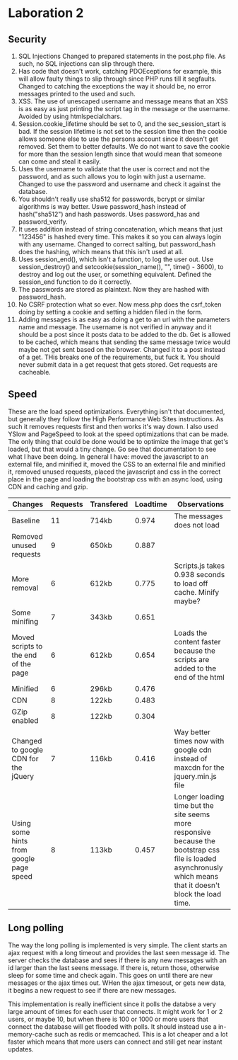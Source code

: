Laboration 2
============

Security
--------
1. SQL Injections
	Changed to prepared statements in the post.php file. As such, no SQL injections can slip through there.
2. Has code that doesn't work, catching PDOEceptions for example, this will allow faulty things to slip through since PHP runs till it segfaults.
	Changed to catching the exceptions the way it should be, no error messages printed to the used and such.
3. XSS. The use of unescaped username and message means that an XSS is as easy as just printing the script tag in the message or the username. 
	Avoided by using htmlspecialchars.
4. Session.cookie_lifetime should be set to 0, and the sec_session_start is bad. If the session lifetime is not set to the session time then the cookie allows someone else to use the persons account since it doesn't get removed.
	Set them to better defaults. We do not want to save the cookie for more than the session length since that would mean that someone can come and steal it easily.
5. Uses the username to validate that the user is correct and not the password, and as such allows you to login with just a username.
	Changed to use the password and username and check it against the database.
6. You shouldn't really use sha512 for passwords, bcrypt or similar algorithms is way better. Uswe password_hash instead of hash("sha512") and hash passwords.
	Uses password_has and password_verify.
7. It uses addition instead of string concatenation, which means that just "123456" is hashed every time. This makes it so you can always login with any username.
	Changed to correct salting, but password_hash does the hashing, which means that this isn't used at all.
8. Uses session_end(), which isn't a function, to log the user out. Use session_destroy() and setcookie(session_name(), "", time() - 3600), to destroy and log out the user, or something equivalent.
	Defined the session_end function to do it correctly.
9. The passwords are stored as plaintext.
	Now they are hashed with password_hash.
10. No CSRF protection what so ever.
	Now mess.php does the csrf_token doing by setting a cookie and setting a hidden filed in the form.
11. Adding messages is as easy as doing a get to an url with the parameters name and message. The username is not verified in anyway and it should be a post since it posts data to be added to the db. Get is allowed to be cached, which means that sending the same message twice would maybe not get sent based on the browser.
	Changed it to a post instead of a get. THis breaks one of the requirements, but fuck it. You should never submit data in a get request that gets stored. Get requests are cacheable.


Speed
-----
These are the load speed optimizations. Everything isn't that documented, but generally they follow the High Performance Web Sites instructions. As such it removes requests first and then works it's way down. I also used YSlow and PageSpeed to look at the speed optimizations that can be made. The only thing that could be done would be to optimize the image that get's loaded, but that would a tiny change.
Go see that documentation to see what I have been doing. 
In general I have: moved the javascript to an external file, and minified it, moved the CSS to an external file and minified it, removed unused requests, placed the javascript and css in the correct place in the page and loading the bootstrap css with an async load, using CDN and caching and gzip.

| Changes | Requests        | Transfered           | Loadtime  | Observations |
| ------- | --------------- |----------------------| --------- | ------------ |
|Baseline | 11              | 714kb                |   0.974   |The messages does not load|
|Removed unused requests| 9 | 650kb      | 0.887 ||
|More removal | 6 | 612kb      | 0.775 |Scripts.js takes 0.938 seconds to load off cache. Minify maybe?|
|Some minifing| 7| 343kb | 0.651 ||
|Moved scripts to the end of the page| 6| 612kb | 0.654 |Loads the content faster because the scripts are added to the end of the html |
|Minified| 6| 296kb | 0.476 ||
|CDN| 8| 122kb | 0.483 ||
|GZip enabled| 8| 122kb | 0.304 ||
|Changed to google CDN for the jQuery| 7| 116kb | 0.416 |Way better times now with google cdn instead of maxcdn for the jquery.min.js file|
|Using some hints from google page speed| 8| 113kb | 0.457 |Longer loading time but the site seems more responsive because the bootstrap css file is loaded asynchronusly which means that it doesn't block the load time.|


Long polling
------------
The way the long polling is implemented is very simple. The client starts an ajax request with a long timeout and provides the last seen message id. The server checks the database and sees if there is any new messages with an id larger than the last seens message. If there is, return those, otherwise sleep for some time and check again. This goes on until there are new messages or the ajax times out.
WHen the ajax timesout, or gets new data, it begins a new request to see if there are new messages.

This implementation is really inefficient since it polls the databse a very large amount of times for each user that connects. It might work for 1 or 2 users, or maybe 10, but when there is 100 or 1000 or more users that connect the database will get flooded with polls. It should instead use a in-memory-cache such as redis or memcached. This is a lot cheaper and a lot faster which means that more users can connect and still get near instant updates. 